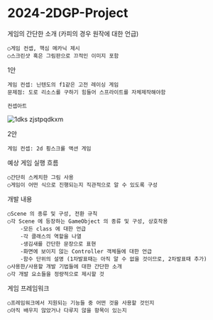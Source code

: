 # 2024-2DGP-Project
게임의 간단한 소개 (카피의 경우 원작에 대한 언급)

    ○게임 컨셉, 핵심 메카닉 제시
    ○스크린샷 혹은 그림판으로 끄적인 이미지 포함

1안
    
    게임 컨셉: 닌텐도의 f1같은 고전 레이싱 게임
    문제점: 도로 리소스를 구하기 힘들어 스프라이트를 자체제작해야함
    
    컨셉아트
![1dks zjstpqdkxm](https://media.discordapp.net/attachments/1289396317956866108/1295291831185047552/121_20241014164707.png?ex=671169c5&is=67101845&hm=76367fab0044216802fd1542937324a389dbe6345f30ee26b03001db5c01d6dd&=&format=webp&quality=lossless&width=800&height=565)
    
2안

    게임 컨셉: 2d 횡스크롤 액션 게임

예상 게임 실행 흐름

    ○간단히 스케치한 그림 사용
    ○게임이 어떤 식으로 진행되는지 직관적으로 알 수 있도록 구성

개발 내용

    ○Scene 의 종류 및 구성, 전환 규칙
    ○각 Scene 에 등장하는 GameObject 의 종류 및 구성, 상호작용
        -모든 class 에 대한 언급
        -각 클래스의 역할을 나열
        -생김새를 간단한 문장으로 표현
        -화면에 보이지 않는 Controller 객체들에 대한 언급
        -함수 단위의 설명 (1차발표때는 아직 알 수 없을 것이므로, 2차발표때 추가)
    ○사용한/사용할 개발 기법들에 대한 간단한 소개
    ○각 개발 요소들을 정량적으로 제시할 것

게임 프레임워크

    ○프레임워크에서 지원되는 기능들 중 어떤 것을 사용할 것인지
    ○아직 배우지 않았거나 다루지 않을 항목이 있는지
